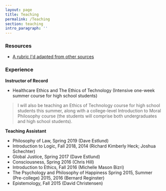```yaml
---
layout: page
title: Teaching
permalink: /Teaching
section: teaching
intro_paragraph: ''
---
```

<!-- ## Resources

\[under construction]-->

### Resources

* [A rubric I'd adapted from other sources](https://ymhan.netlify.com/assets/img/uploads/rubric-for-website.pdf)

### Experience

__Instructor of Record__

* Healthcare Ethics and The Ethics of Technology
  (Intensive one-week summer course for high school students)

>I will also be teaching an Ethics of Technology course for high school students this summer, along with a college-level Introduction to Moral Philosophy course (the students will comprise both undergraduates and high school students).


__Teaching Assistant__

* Philosophy of Law, Spring 2019 (Dave Estlund)
* Introduction to Logic, Fall 2018, 2014 (Richard Kimberly Heck; Joshua Schechter)
* Global Justice, Spring 2017 (Dave Estlund)
* Consciousness, Spring 2016 (Chris Hill)
* Introduction to Ethics, Fall 2016 (Michelle Mason Bizri) 
* The Psychology and Philosophy of Happiness Spring 2015, Summer (Pre-college) 2015, 2016 (Bernard Reginster)  
* Epistemology, Fall 2015 (David Christensen)
